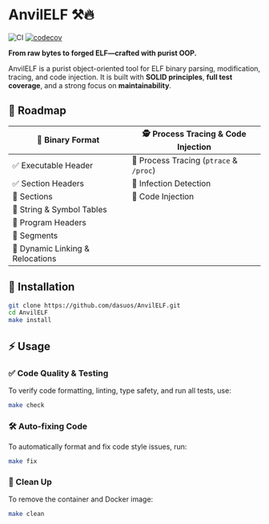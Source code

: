 # AnvilELF ⚒️🔥

![CI](https://github.com/Dasuos/AnvilELF/actions/workflows/ci.yml/badge.svg)
[![codecov](https://codecov.io/gh/dasuos/AnvilELF/graph/badge.svg?token=VGJ51NS4HK)](https://codecov.io/gh/dasuos/AnvilELF)

**From raw bytes to forged ELF—crafted with purist OOP.**

AnvilELF is a purist object-oriented tool for ELF binary parsing, modification, tracing, and code injection. It is built with **SOLID principles**, **full test coverage**, and a strong focus on **maintainability**.

## 🚀 Roadmap 

| 📄 **Binary Format**             | 🕵️ **Process Tracing & Code Injection** |
|----------------------------------|------------------------------------------|
| ✅ Executable Header              | 🔄 Process Tracing (`ptrace` & `/proc`)  |
| ✅ Section Headers                | 🔄 Infection Detection                   |
| 🔄 Sections                      | 🔄 Code Injection                        |
| 🔄 String & Symbol Tables        |                                          |
| 🔄 Program Headers               |                                          |
| 🔄 Segments                      |                                          |
| 🔄 Dynamic Linking & Relocations |                                          |


## 🐍 Installation 
```sh
git clone https://github.com/dasuos/AnvilELF.git
cd AnvilELF
make install
```

## ⚡ Usage 

### ✅ Code Quality & Testing 
To verify code formatting, linting, type safety, and run all tests, use:
```sh
make check
```

### 🛠️ Auto-fixing Code 
To automatically format and fix code style issues, run:
```sh
make fix
```

### 🧹 Clean Up 
To remove the container and Docker image:
```sh
make clean
```
